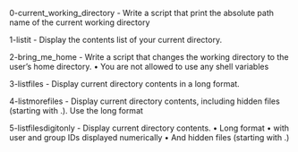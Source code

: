 0-current_working_directory - Write a script that print the absolute path name of the current working directory

1-listit - Display the contents list of your current directory.

2-bring_me_home - Write a script that changes the working directory to the user’s home directory.
      • You are not allowed to use any shell variables

3-listfiles - Display current directory contents in a long format.

4-listmorefiles - Display current directory contents, including hidden files (starting with .). Use the long format

5-listfilesdigitonly - Display current directory contents.
	• Long format
	• with user and group IDs displayed numerically
	• And hidden files (starting with .)